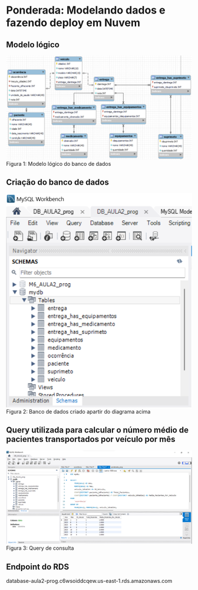 # Ponderada: Modelando dados e fazendo deploy em Nuvem

## Modelo lógico

![Alt text](image.png)
Figura 1: Modelo lógico do banco de dados

## Criação do banco de dados
![Alt text](image-1.png)
Figura 2: Banco de dados criado apartir do diagrama acima

## Query utilizada para calcular o número médio de pacientes transportados por veículo por mês
![Alt text](image-2.png)
Figura 3: Query de consulta

## Endpoint do RDS
database-aula2-prog.c6wsoiddcqew.us-east-1.rds.amazonaws.com

